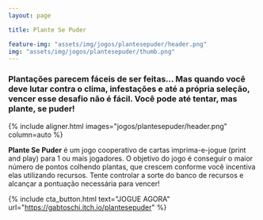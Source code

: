 ```yaml
---
layout: page

title: Plante Se Puder

feature-img: "assets/img/jogos/plantesepuder/header.png"
img: "assets/img/jogos/plantesepuder/thumb.png"
---
```


### Plantações parecem fáceis de ser feitas… Mas quando você deve lutar contra o clima, infestações e até a própria seleção, vencer esse desafio não é fácil. Você pode até tentar, mas plante, se puder!

{% include aligner.html images="jogos/plantesepuder/header.png" column=auto %}

**Plante Se Puder** é um jogo cooperativo de cartas imprima-e-jogue (print and play) para 1 ou mais jogadores. O objetivo do jogo é conseguir o maior número de pontos colhendo plantas, que crescem conforme você incentiva elas utilizando recursos. Tente controlar a sorte do banco de recursos e alcançar a pontuação necessária para vencer!

{% include cta_button.html text="JOGUE AGORA" url="https://gabtoschi.itch.io/plantesepuder" %}